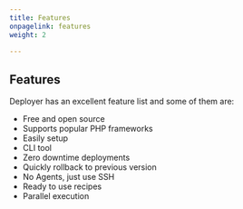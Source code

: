 ```yaml
---
title: Features
onpagelink: features
weight: 2

---
```


Features
--------

Deployer has an excellent feature list and some of them are:

- Free and open source
- Supports popular PHP frameworks
- Easily setup
- CLI tool
- Zero downtime deployments
- Quickly rollback to previous version
- No Agents, just use SSH
- Ready to use recipes
- Parallel execution
 